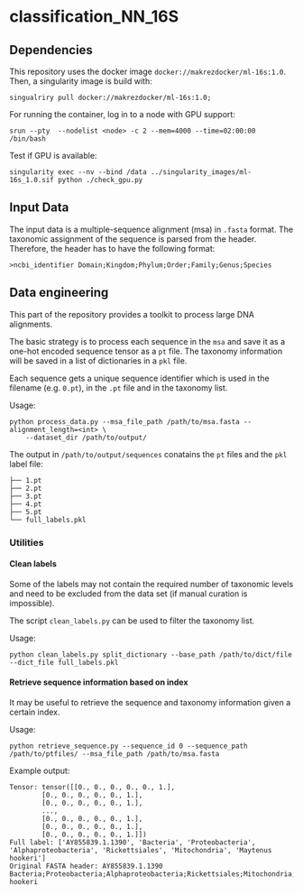 # classification_NN_16S

## Dependencies

This repository uses the docker image `docker://makrezdocker/ml-16s:1.0`. Then,
a singularity image is build with:

```
singualriry pull docker://makrezdocker/ml-16s:1.0;
```

For running the container, log in to a node with GPU support:

```
srun --pty  --nodelist <node> -c 2 --mem=4000 --time=02:00:00 /bin/bash
```

Test if GPU is available:

```
singularity exec --nv --bind /data ../singularity_images/ml-16s_1.0.sif python ./check_gpu.py
```

## Input Data

The input data is a multiple-sequence alignment (msa) in `.fasta` format.
The taxonomic assignment of the sequence is parsed from the header. Therefore,
the header has to have the following format:

```
>ncbi_identifier Domain;Kingdom;Phylum;Order;Family;Genus;Species
```

## Data engineering

This part of the repository provides a toolkit to process large DNA alignments.

The basic strategy is to process each sequence in the `msa` and save it as 
a one-hot encoded sequence tensor as a `pt` file. The taxonomy information will 
be saved in a list of dictionaries in a `pkl` file.

Each sequence gets a unique sequence identifier which is used in the filename 
(e.g. `0.pt`), in the `.pt` file and in the taxonomy list.

Usage:

```
python process_data.py --msa_file_path /path/to/msa.fasta --alignment_length=<int> \
    --dataset_dir /path/to/output/
```

The output in `/path/to/output/sequences` conatains the `pt` files and 
the `pkl` label file:

```
├── 1.pt
├── 2.pt
├── 3.pt
├── 4.pt
├── 5.pt
└── full_labels.pkl
```

### Utilities

#### Clean labels

Some of the labels may not contain the required number of taxonomic levels and need 
to be excluded from the data set (if manual curation is impossible).

The script `clean_labels.py` can be used to filter the taxonomy list.

Usage:

```
python clean_labels.py split_dictionary --base_path /path/to/dict/file --dict_file full_labels.pkl
```

#### Retrieve sequence information based on index

It may be useful to retrieve the sequence and taxonomy information given a certain
index.

Usage:

```
python retrieve_sequence.py --sequence_id 0 --sequence_path /path/to/ptfiles/ --msa_file_path /path/to/msa.fasta
```

Example output:

```
Tensor: tensor([[0., 0., 0., 0., 0., 1.],
        [0., 0., 0., 0., 0., 1.],
        [0., 0., 0., 0., 0., 1.],
        ...,
        [0., 0., 0., 0., 0., 1.],
        [0., 0., 0., 0., 0., 1.],
        [0., 0., 0., 0., 0., 1.]])
Full label: ['AY855839.1.1390', 'Bacteria', 'Proteobacteria', 'Alphaproteobacteria', 'Rickettsiales', 'Mitochondria', 'Maytenus hookeri']
Original FASTA header: AY855839.1.1390 Bacteria;Proteobacteria;Alphaproteobacteria;Rickettsiales;Mitochondria;Maytenus hookeri
```


